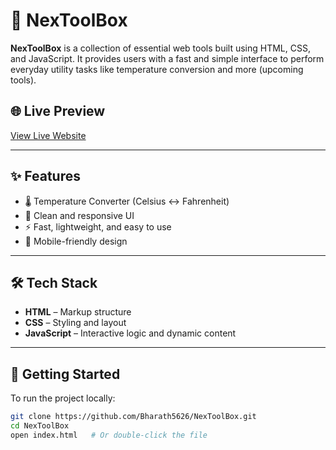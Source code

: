# 🧰 NexToolBox

**NexToolBox** is a collection of essential web tools built using HTML, CSS, and JavaScript. It provides users with a fast and simple interface to perform everyday utility tasks like temperature conversion and more (upcoming tools).

## 🌐 Live Preview

[View Live Website](#) <!-- Replace # with GitHub Pages link if deployed -->

---

## ✨ Features

- 🌡️ Temperature Converter (Celsius ↔ Fahrenheit)
- 📐 Clean and responsive UI
- ⚡ Fast, lightweight, and easy to use
- 📱 Mobile-friendly design

---

## 🛠️ Tech Stack

- **HTML** – Markup structure
- **CSS** – Styling and layout
- **JavaScript** – Interactive logic and dynamic content

---

## 🚀 Getting Started

To run the project locally:

```bash
git clone https://github.com/Bharath5626/NexToolBox.git
cd NexToolBox
open index.html   # Or double-click the file

